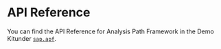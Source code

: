 <!-- loio10bf85530a5df37ae10000000a44176d -->

# API Reference

You can find the API Reference for Analysis Path Framework in the Demo Kitunder [`sap.apf`](https://ui5.sap.com/#/api/sap.apf).

